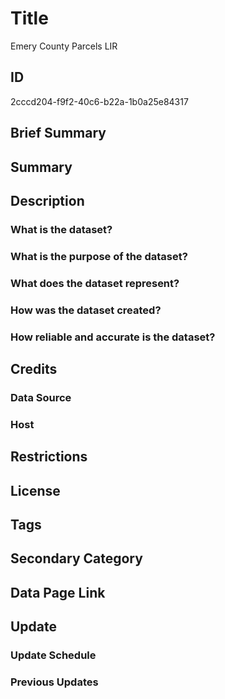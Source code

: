 # Title

Emery County Parcels LIR

## ID

2cccd204-f9f2-40c6-b22a-1b0a25e84317

## Brief Summary

## Summary

## Description

### What is the dataset?

### What is the purpose of the dataset?

### What does the dataset represent?

### How was the dataset created?

### How reliable and accurate is the dataset?

## Credits

### Data Source

### Host

## Restrictions

## License

## Tags

## Secondary Category

## Data Page Link

## Update

### Update Schedule

### Previous Updates
